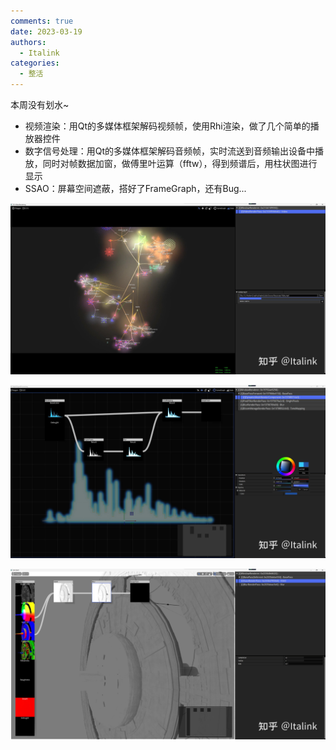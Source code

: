 ```yaml
---
comments: true
date: 2023-03-19
authors:
  - Italink
categories:
  - 整活
---
```


本周没有划水~

- 视频渲染：用Qt的多媒体框架解码视频帧，使用Rhi渲染，做了几个简单的播放器控件
- 数字信号处理：用Qt的多媒体框架解码音频帧，实时流送到音频输出设备中播放，同时对帧数据加窗，做傅里叶运算（fftw），得到频谱后，用柱状图进行显示
- SSAO：屏幕空间遮蔽，搭好了FrameGraph，还有Bug...

![preview](Resources/v2-e5c1ecf24d561c769c76db1812ae9562_r.jpg)

![preview](Resources/v2-1910ee77fc97fd73dcb6e1e744e9db4a_r.jpg)

![preview](Resources/v2-36362da0ca943ef5dad7ca36a93ca1d6_r.jpg)
